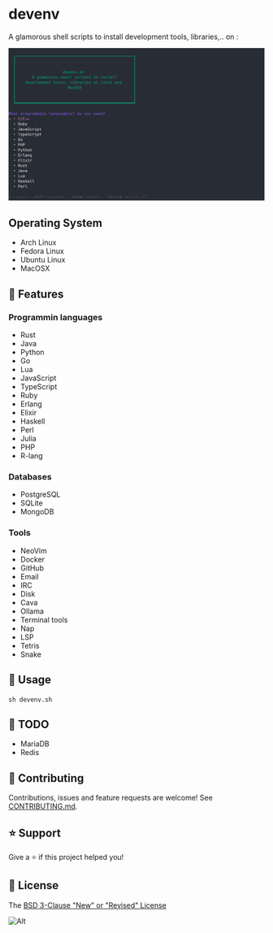 # devenv

A glamorous shell scripts to install development tools, libraries,.. on :

![devenv usage](https://github.com/fearless-spider/devenv/blob/main/devenv_gum.png?raw=true)

## Operating System

- Arch Linux
- Fedora Linux
- Ubuntu Linux
- MacOSX

## 🚀 Features

### Programmin languages

- Rust
- Java
- Python
- Go
- Lua
- JavaScript
- TypeScript
- Ruby
- Erlang
- Elixir
- Haskell
- Perl
- Julia
- PHP
- R-lang

### Databases

- PostgreSQL
- SQLite
- MongoDB

### Tools

- NeoVim
- Docker
- GitHub
- Email
- IRC
- Disk
- Cava
- Ollama
- Terminal tools
- Nap
- LSP
- Tetris
- Snake

## 📖 Usage

```shell
sh devenv.sh
```

## :seedling: TODO

- MariaDB
- Redis

## 🤝 Contributing

Contributions, issues and feature requests are welcome! See [CONTRIBUTING.md](CONTRIBUTING.md).

## ⭐️ Support

Give a ⭐️ if this project helped you!

## 📝 License

The [BSD 3-Clause "New" or "Revised" License](LICENSE)

![Alt](https://repobeats.axiom.co/api/embed/fce7ee20cc2c2e38a374e6162ea381f476306d15.svg "Repobeats analytics image")
